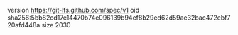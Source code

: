 version https://git-lfs.github.com/spec/v1
oid sha256:5bb82cd17e14470b74e096139b94ef8b29ed62d59ae32bac472ebf720afd448a
size 2030
